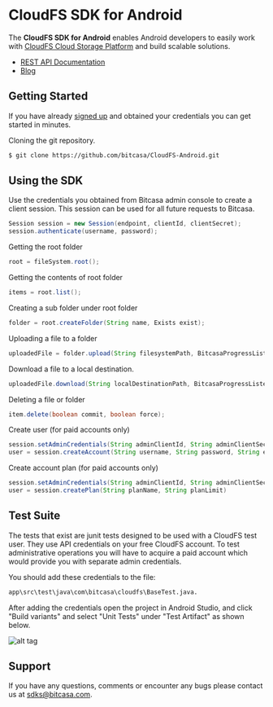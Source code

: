 # CloudFS SDK for Android
  
The **CloudFS SDK for Android** enables Android developers to easily work with [CloudFS Cloud Storage Platform](https://www.bitcasa.com/cloudfs/) and build scalable solutions.

* [REST API Documentation](https://developer.bitcasa.com/cloudfs-api-documentation/)
* [Blog](http://blog.bitcasa.com/) 

## Getting Started

If you have already [signed up](http://access.bitcasa.com/Sign-Up/Info/Prototype/) and obtained your credentials you can get started in minutes.


Cloning the git repository.

  ```bash
  $ git clone https://github.com/bitcasa/CloudFS-Android.git
  ```

## Using the SDK

Use the credentials you obtained from Bitcasa admin console to create a client session. This session can be used for all future requests to Bitcasa.

```java
Session session = new Session(endpoint, clientId, clientSecret);
session.authenticate(username, password);
```

Getting the root folder

```java
root = fileSystem.root();
```

Getting the contents of root folder

```java
items = root.list();
```

Creating a sub folder under root folder

```java
folder = root.createFolder(String name, Exists exist);
```
Uploading a file to a folder

```java
uploadedFile = folder.upload(String filesystemPath, BitcasaProgressListener listener, BitcasaRESTConstants.Exists exists);
```

Download a file to a local destination.

```java
uploadedFile.download(String localDestinationPath, BitcasaProgressListener listener);
```

Deleting a file or folder

```java
item.delete(boolean commit, boolean force);
```

Create user (for paid accounts only)

```java
session.setAdminCredentials(String adminClientId, String adminClientSecret);
user = session.createAccount(String username, String password, String email, String firstName, String lastName, Boolean logInToCreatedUser);
```

Create account plan (for paid accounts only)

```java
session.setAdminCredentials(String adminClientId, String adminClientSecret);
user = session.createPlan(String planName, String planLimit)
```


## Test Suite

The tests that exist are junit tests designed to be used with a CloudFS test user. They use API credentials on your free CloudFS account. To test administrative operations you will have to acquire a paid account which would provide you with separate admin credentials.  

You should add these credentials to the file:  
  
```bash
app\src\test\java\com\bitcasa\cloudfs\BaseTest.java.
```  
After adding the credentials open the project in Android Studio, and click "Build variants" and select "Unit Tests" under "Test Artifact" as shown below.  

![alt tag](http://tools.android.com/_/rsrc/1423155717194/tech-docs/unit-testing-support/qSxL68MPv5.png?height=365&width=400)

## Support

If you have any questions, comments or encounter any bugs please contact us at sdks@bitcasa.com.
